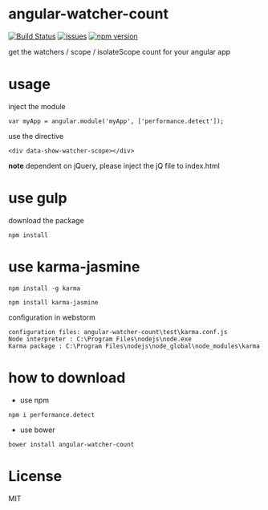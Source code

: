 # angular-watcher-count

[![Build Status](https://travis-ci.org/Jackey-Sparrow/angular-watcher-count.svg)](https://travis-ci.org/Jackey-Sparrow/angular-watcher-count)
[![issues](https://img.shields.io/github/issues/Jackey-Sparrow/angular-watcher-count.svg)](https://github.com/Jackey-Sparrow/angular-watcher-count/issues)
[![npm version](https://badge.fury.io/js/performance.detect.svg)](http://badge.fury.io/js/performance.detect)


get the watchers / scope / isolateScope count for your angular app

# usage

inject the module

```
var myApp = angular.module('myApp', ['performance.detect']);

```

use the directive

```
<div data-show-watcher-scope></div>

```

**note** dependent on jQuery, please inject the jQ file to index.html

# use gulp

download the package

```
npm install

```

# use karma-jasmine

```
npm install -g karma
```


```
npm install karma-jasmine

```

configuration in webstorm

```
configuration files: angular-watcher-count\test\karma.conf.js
Node interpreter : C:\Program Files\nodejs\node.exe
Karma package : C:\Program Files\nodejs\node_global\node_modules\karma
```

# how to download

- use npm

```
npm i performance.detect

```

- use bower


```
bower install angular-watcher-count
```


# License
MIT

